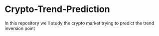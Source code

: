 # Crypto-Trend-Prediction
In this repository we'll study the crypto market trying to predict the trend inversion point
